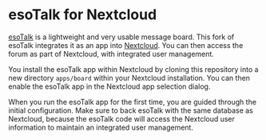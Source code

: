 esoTalk for Nextcloud
=====================

[esoTalk](http://esotalk.org) is a lightweight and very usable message board. This fork of 
esoTalk integrates it as an app into [Nextcloud](https://nextcloud.com). You can then access 
the forum as part of Nextcloud, with integrated user management.

You install the esoTalk app within Nextcloud by cloning this repository into a new directory 
`apps/board` within your Nextcloud installation. You can then enable the esoTalk app in the 
Nextcloud app selection dialog.

When you run the esoTalk app for the first time, you are guided through the initial 
configuration. Make sure to back esoTalk with the same database as Nextcloud, because the 
esoTalk code will access the Nextcloud user information to maintain an integrated user 
management.
